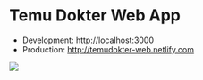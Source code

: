 # Temu Dokter Web App

* Development: http://localhost:3000
* Production: http://temudokter-web.netlify.com

![](./components/Assets/Images/logo.png)

